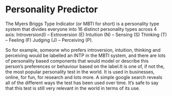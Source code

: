 # Personality Predictor
The Myers Briggs Type Indicator (or MBTI for short) is a personality type system that divides everyone into 16 distinct personality types across 4 axis: 
Introversion(I) – Extroversion (E) 
Intuition (N) – Sensing (S) 
Thinking (T) – Feeling (F) 
Judging (J) – Perceiving (P).

So for example, someone who prefers introversion, intuition, thinking and perceiving would be labelled an INTP in the MBTI system, and there are lots of personality based components that would model or describe this person’s preferences or behaviour based on the label.It is one of, if not the, the most popular personality test in the world. It is used in businesses, online, for fun, for research and lots more. A simple google search reveals all of the different ways the test has been used over time. It’s safe to say that this test is still very relevant in the world in terms of its use.
